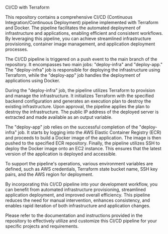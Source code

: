 CI/CD with Terraform

This repository contains a comprehensive CI/CD (Continuous Integration/Continuous Deployment) pipeline implemented with Terraform and Docker. The pipeline facilitates the automated deployment of infrastructure and applications, enabling efficient and consistent workflows. By leveraging this pipeline, you can achieve streamlined infrastructure provisioning, container image management, and application deployment processes.

The CI/CD pipeline is triggered on a push event to the main branch of the repository. It encompasses two main jobs: "deploy-infra" and "deploy-app." The "deploy-infra" job is responsible for deploying the infrastructure using Terraform, while the "deploy-app" job handles the deployment of applications using Docker.

During the "deploy-infra" job, the pipeline utilizes Terraform to provision and manage the infrastructure. It initializes Terraform with the specified backend configuration and generates an execution plan to destroy the existing infrastructure. Upon approval, the pipeline applies the plan to destroy the infrastructure. The public IP address of the deployed server is extracted and made available as an output variable.

The "deploy-app" job relies on the successful completion of the "deploy-infra" job. It starts by logging into the AWS Elastic Container Registry (ECR) and proceeds to build a Docker image of the application. The image is then pushed to the specified ECR repository. Finally, the pipeline utilizes SSH to deploy the Docker image onto an EC2 instance. This ensures that the latest version of the application is deployed and accessible.

To support the pipeline's operations, various environment variables are defined, such as AWS credentials, Terraform state bucket name, SSH key pairs, and the AWS region for deployment.

By incorporating this CI/CD pipeline into your development workflow, you can benefit from automated infrastructure provisioning, streamlined application deployment, and improved overall efficiency. This pipeline reduces the need for manual intervention, enhances consistency, and enables rapid iteration of both infrastructure and application changes.

Please refer to the documentation and instructions provided in the repository to effectively utilize and customize this CI/CD pipeline for your specific projects and requirements.
